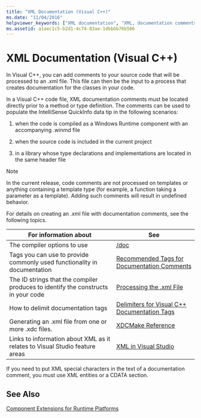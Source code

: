 ```yaml
---
title: "XML Documentation (Visual C++)"
ms.date: "11/04/2016"
helpviewer_keywords: ["XML documentation", "XML, documentation comments in source code", "comments, C++ source code files", "/// delimiter for C++ documentation"]
ms.assetid: a1aec1c5-b2d1-4c74-83ae-1dbbbb76b506
---
```

# XML Documentation (Visual C++)

In Visual C++, you can add comments to your source code that will be processed to an .xml file. This file can then be the input to a process that creates documentation for the classes in your code.

In a Visual C++ code file, XML documentation comments must be located directly prior to a method or type definition. The comments can be used to populate the IntelliSense QuickInfo data tip in the following scenarios:

1. when the code is compiled as a Windows Runtime component with an accompanying .winmd file

1. when the source code is included in the current project

1. in a library whose type declarations and implementations are located in the same header file

> [!NOTE]
>  In the current release, code comments are not processed on templates or anything containing a template type (for example, a function taking a parameter as a template). Adding such comments will result in undefined behavior.

For details on creating an .xml file with documentation comments, see the following topics.

|For information about|See|
|---------------------------|---------|
|The compiler options to use|[/doc](../build/reference/doc-process-documentation-comments-c-cpp.md)|
|Tags you can use to provide commonly used functionality in documentation|[Recommended Tags for Documentation Comments](../ide/recommended-tags-for-documentation-comments-visual-cpp.md)|
|The ID strings that the compiler produces to identify the constructs in your code|[Processing the .xml File](../ide/dot-xml-file-processing.md)|
|How to delimit documentation tags|[Delimiters for Visual C++ Documentation Tags](../ide/delimiters-for-visual-cpp-documentation-tags.md)|
|Generating an .xml file from one or more .xdc files.|[XDCMake Reference](../ide/xdcmake-reference.md)|
|Links to information about XML as it relates to Visual Studio feature areas|[XML in Visual Studio](/visualstudio/xml-tools/xml-tools-in-visual-studio)|

If you need to put XML special characters in the text of a documentation comment, you must use XML entities or a CDATA section.

## See Also

[Component Extensions for Runtime Platforms](../windows/component-extensions-for-runtime-platforms.md)